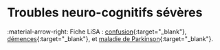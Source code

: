 # Troubles neuro-cognitifs sévères

:material-arrow-right: Fiche LiSA : [confusion](https://livret.uness.fr/lisa/Confusion,_d%C3%A9mences._(voir_item_132)){:target="_blank"}, [démences](https://livret.uness.fr/lisa/Troubles_cognitifs_du_sujet_%C3%A2g%C3%A9._(voir_item_108)){:target="_blank"}, et [maladie de Parkinson](https://livret.uness.fr/lisa/Maladie_de_Parkinson){:target="_blank"}.


##